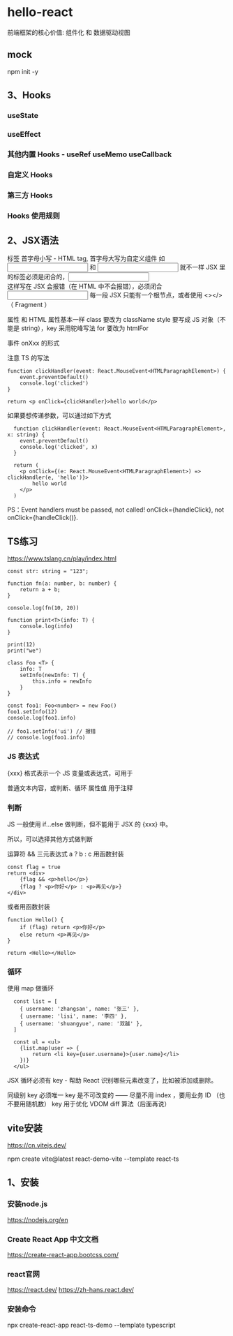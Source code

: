 # hello-react
前端框架的核心价值: 组件化 和 数据驱动视图

## mock
npm init -y

## 3、Hooks
### useState

### useEffect
### 其他内置 Hooks - useRef useMemo useCallback
### 自定义 Hooks
### 第三方 Hooks
### Hooks 使用规则

## 2、JSX语法
标签
首字母小写 - HTML tag, 首字母大写为自定义组件 如 <input/> 和 <Input/> 就不一样
JSX 里的标签必须是闭合的，<input> <br> 这样写在 JSX 会报错（在 HTML 中不会报错），必须闭合 <input/>
每一段 JSX 只能有一个根节点，或者使用 <></> （ Fragment ）

属性
和 HTML 属性基本一样
class 要改为 className
style 要写成 JS 对象（不能是 string），key 采用驼峰写法
for 要改为 htmlFor

事件
onXxx 的形式

注意 TS 的写法
```
function clickHandler(event: React.MouseEvent<HTMLParagraphElement>) {
    event.preventDefault()
    console.log('clicked')
}

return <p onClick={clickHandler}>hello world</p>
```
如果要想传递参数，可以通过如下方式
```
  function clickHandler(event: React.MouseEvent<HTMLParagraphElement>, x: string) {
    event.preventDefault()
    console.log('clicked', x)
  }

  return (
    <p onClick={(e: React.MouseEvent<HTMLParagraphElement>) => clickHandler(e, 'hello')}>
        hello world
    </p>
  )
 ```
PS：Event handlers must be passed, not called! onClick={handleClick}, not onClick={handleClick()}.

## TS练习
https://www.tslang.cn/play/index.html

```
const str: string = "123";

function fn(a: number, b: number) { 
    return a + b;
}

console.log(fn(10, 20))

function print<T>(info: T) { 
    console.log(info)
}

print(12)
print("we")

class Foo <T> { 
    info: T
    setInfo(newInfo: T) { 
        this.info = newInfo
    }
}

const foo1: Foo<number> = new Foo()
foo1.setInfo(12)
console.log(foo1.info)

// foo1.setInfo('ui') // 报错
// console.log(foo1.info)
```

### JS 表达式
{xxx} 格式表示一个 JS 变量或表达式，可用于

普通文本内容，或判断、循环
属性值
用于注释


### 判断
JS 一般使用 if...else 做判断，但不能用于 JSX 的 {xxx} 中。

所以，可以选择其他方式做判断

运算符 &&
三元表达式 a ? b : c
用函数封装
```
const flag = true
return <div>
    {flag && <p>hello</p>}
    {flag ? <p>你好</p> : <p>再见</p>}
</div>
```

或者用函数封装
```
function Hello() {
    if (flag) return <p>你好</p>
    else return <p>再见</p>
}

return <Hello></Hello>
```

### 循环
使用 map 做循环
```
  const list = [
    { username: 'zhangsan', name: '张三' },
    { username: 'lisi', name: '李四' },
    { username: 'shuangyue', name: '双越' },
  ]

  const ul = <ul>
    {list.map(user => {
        return <li key={user.username}>{user.name}</li>
    })}
  </ul>
```
JSX 循环必须有 key - 帮助 React 识别哪些元素改变了，比如被添加或删除。

同级别 key 必须唯一
key 是不可改变的 —— 尽量不用 index ，要用业务 ID （也不要用随机数）
key 用于优化 VDOM diff 算法（后面再说）

## vite安装
https://cn.vitejs.dev/

npm create vite@latest react-demo-vite --template react-ts

## 1、安装
### 安装node.js
https://nodejs.org/en

### Create React App 中文文档
https://create-react-app.bootcss.com/

### react官网
https://react.dev/
https://zh-hans.react.dev/ 

### 安装命令
npx create-react-app react-ts-demo --template typescript
